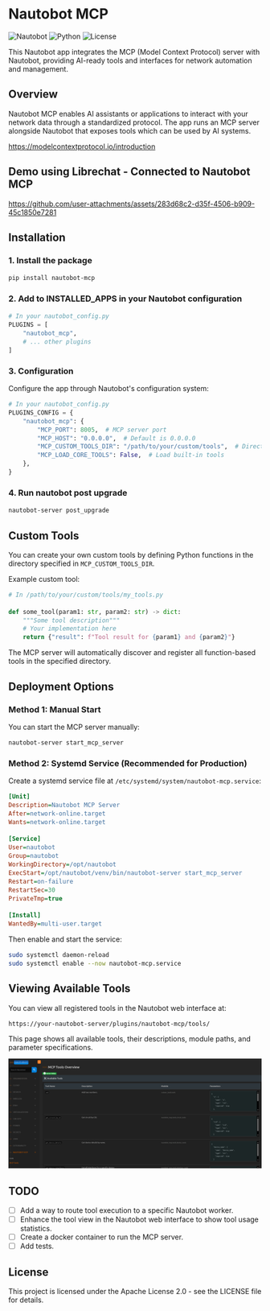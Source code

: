 # Nautobot MCP

![Nautobot](https://img.shields.io/badge/Nautobot-2.0+-blue)
![Python](https://img.shields.io/badge/Python-3.8+-blue)
![License](https://img.shields.io/badge/License-Apache%202.0-blue)

This Nautobot app integrates the MCP (Model Context Protocol) server with Nautobot, providing AI-ready tools and interfaces for network automation and management.

## Overview

Nautobot MCP enables AI assistants or applications to interact with your network data through a standardized protocol. The app runs an MCP server alongside Nautobot that exposes tools which can be used by AI systems.

https://modelcontextprotocol.io/introduction

## Demo using Librechat - Connected to Nautobot MCP

https://github.com/user-attachments/assets/283d68c2-d35f-4506-b909-45c1850e7281

## Installation

### 1. Install the package

```bash
pip install nautobot-mcp
```

### 2. Add to INSTALLED_APPS in your Nautobot configuration

```python
# In your nautobot_config.py
PLUGINS = [
    "nautobot_mcp",
    # ... other plugins
]
```

### 3. Configuration

Configure the app through Nautobot's configuration system:

```python
# In your nautobot_config.py
PLUGINS_CONFIG = {
    "nautobot_mcp": {
        "MCP_PORT": 8005,  # MCP server port
        "MCP_HOST": "0.0.0.0",  # Default is 0.0.0.0
        "MCP_CUSTOM_TOOLS_DIR": "/path/to/your/custom/tools",  # Directory for custom tools
        "MCP_LOAD_CORE_TOOLS": False,  # Load built-in tools
    },
}
```

### 4. Run nautobot post upgrade

```bash
nautobot-server post_upgrade
```

## Custom Tools

You can create your own custom tools by defining Python functions in the directory specified in `MCP_CUSTOM_TOOLS_DIR`. 

Example custom tool:

```python
# In /path/to/your/custom/tools/my_tools.py

def some_tool(param1: str, param2: str) -> dict:
    """Some tool description"""
    # Your implementation here
    return {"result": f"Tool result for {param1} and {param2}"}
```

The MCP server will automatically discover and register all function-based tools in the specified directory.

## Deployment Options

### Method 1: Manual Start

You can start the MCP server manually:

```bash
nautobot-server start_mcp_server
```

### Method 2: Systemd Service (Recommended for Production)

Create a systemd service file at `/etc/systemd/system/nautobot-mcp.service`:

```ini
[Unit]
Description=Nautobot MCP Server
After=network-online.target
Wants=network-online.target

[Service]
User=nautobot
Group=nautobot
WorkingDirectory=/opt/nautobot
ExecStart=/opt/nautobot/venv/bin/nautobot-server start_mcp_server
Restart=on-failure
RestartSec=30
PrivateTmp=true

[Install]
WantedBy=multi-user.target
```

Then enable and start the service:

```bash
sudo systemctl daemon-reload
sudo systemctl enable --now nautobot-mcp.service
```

## Viewing Available Tools

You can view all registered tools in the Nautobot web interface at:

```
https://your-nautobot-server/plugins/nautobot-mcp/tools/
```

This page shows all available tools, their descriptions, module paths, and parameter specifications.

![Tools](static/mcp_tools_example.PNG)

## TODO

- [ ] Add a way to route tool execution to a specific Nautobot worker.
- [ ] Enhance the tool view in the Nautobot web interface to show tool usage statistics.
- [ ] Create a docker container to run the MCP server.
- [ ] Add tests.

## License

This project is licensed under the Apache License 2.0 - see the LICENSE file for details. 
